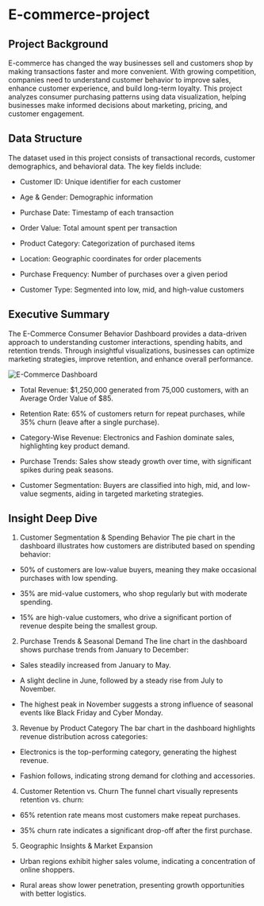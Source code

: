 # E-commerce-project
## Project Background
E-commerce has changed the way businesses sell and customers shop by making transactions faster and more convenient. With growing competition, companies need to understand customer behavior to improve sales, enhance customer experience, and build long-term loyalty. This project analyzes consumer purchasing patterns using data visualization, helping businesses make informed decisions about marketing, pricing, and customer engagement.

## Data Structure
The dataset used in this project consists of transactional records, customer demographics, and behavioral data. The key fields include:

* Customer ID: Unique identifier for each customer

* Age & Gender: Demographic information

* Purchase Date: Timestamp of each transaction

* Order Value: Total amount spent per transaction

* Product Category: Categorization of purchased items

* Location: Geographic coordinates for order placements

* Purchase Frequency: Number of purchases over a given period

* Customer Type: Segmented into low, mid, and high-value customers

## Executive Summary

The E-Commerce Consumer Behavior Dashboard provides a data-driven approach to understanding customer interactions, spending habits, and retention trends. Through insightful visualizations, businesses can optimize marketing strategies, improve retention, and enhance overall performance.

![E-Commerce Dashboard](https://raw.githubusercontent.com/Gifty44/e-commerce-project/main/assets/E-commerce_dashboard.png)




* Total Revenue: $1,250,000 generated from 75,000 customers, with an Average Order Value of $85.

* Retention Rate: 65% of customers return for repeat purchases, while 35% churn (leave after a single purchase).

* Category-Wise Revenue: Electronics and Fashion dominate sales, highlighting key product demand.

* Purchase Trends: Sales show steady growth over time, with significant spikes during peak seasons.

* Customer Segmentation: Buyers are classified into high, mid, and low-value segments, aiding in targeted marketing strategies.

## Insight Deep Dive

1. Customer Segmentation & Spending Behavior
The pie chart in the dashboard illustrates how customers are distributed based on spending behavior:

* 50% of customers are low-value buyers, meaning they make occasional purchases with low spending.

* 35% are mid-value customers, who shop regularly but with moderate spending.

* 15% are high-value customers, who drive a significant portion of revenue despite being the smallest group.

2. Purchase Trends & Seasonal Demand
The line chart in the dashboard shows purchase trends from January to December:

* Sales steadily increased from January to May.

* A slight decline in June, followed by a steady rise from July to November.

* The highest peak in November suggests a strong influence of seasonal events like Black Friday and Cyber Monday.

3. Revenue by Product Category
The bar chart in the dashboard highlights revenue distribution across categories:

* Electronics is the top-performing category, generating the highest revenue.

* Fashion follows, indicating strong demand for clothing and accessories.

4. Customer Retention vs. Churn
The funnel chart visually represents retention vs. churn:

* 65% retention rate means most customers make repeat purchases.

* 35% churn rate indicates a significant drop-off after the first purchase.

5. Geographic Insights & Market Expansion

* Urban regions exhibit higher sales volume, indicating a concentration of online shoppers.

* Rural areas show lower penetration, presenting growth opportunities with better logistics.
